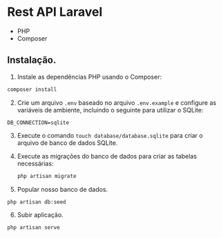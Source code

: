 # Rest API Laravel

- PHP 
- Composer

## Instalação. 

1. Instale as dependências PHP usando o Composer:
```bash
composer install
```

2. Crie um arquivo `.env` baseado no arquivo `.env.example` e configure as variáveis de ambiente, incluindo o seguinte para utilizar o SQLite:
```plaintext
DB_CONNECTION=sqlite
```

3. Execute o comando `touch database/database.sqlite` para criar o arquivo de banco de dados SQLite.


4. Execute as migrações do banco de dados para criar as tabelas necessárias:

   ```bash
   php artisan migrate
   ```

5. Popular nosso banco de dados.
```bash
php artisan db:seed
```

6. Subir aplicação.
```
php artisan serve
```

